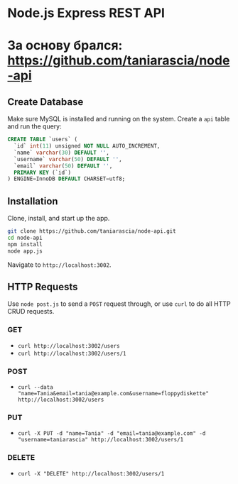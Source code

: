 # Node.js Express REST API

# За основу брался: https://github.com/taniarascia/node-api

## Create Database

Make sure MySQL is installed and running on the system. Create a `api` table and run the query:

```sql
CREATE TABLE `users` (
  `id` int(11) unsigned NOT NULL AUTO_INCREMENT,
  `name` varchar(30) DEFAULT '',
  `username` varchar(50) DEFAULT '',
  `email` varchar(50) DEFAULT '',
  PRIMARY KEY (`id`)
) ENGINE=InnoDB DEFAULT CHARSET=utf8;
```

## Installation

Clone, install, and start up the app.

```bash
git clone https://github.com/taniarascia/node-api.git
cd node-api
npm install
node app.js
```

Navigate to `http://localhost:3002`.

## HTTP Requests

Use `node post.js` to send a `POST` request through, or use `curl` to do all HTTP CRUD requests.

### GET

- `curl http://localhost:3002/users`
- `curl http://localhost:3002/users/1`

### POST 

- `curl --data "name=Tania&email=tania@example.com&username=floppydiskette" http://localhost:3002/users`

### PUT

- `curl -X PUT -d "name=Tania" -d "email=tania@example.com" -d "username=taniarascia" http://localhost:3002/users/1`

### DELETE

- `curl -X "DELETE" http://localhost:3002/users/1`
